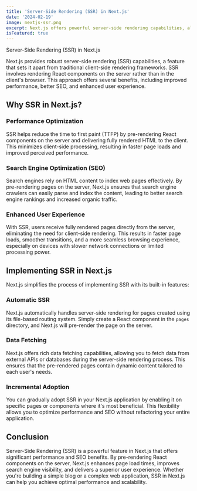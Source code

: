 ```yaml
---
title: 'Server-Side Rendering (SSR) in Next.js'
date: '2024-02-19'
image: nextjs-ssr.png
excerpt: Next.js offers powerful server-side rendering capabilities, allowing you to pre-render React components on the server and deliver fully rendered HTML to the client, improving performance and SEO.
isFeatured: true
---
```


Server-Side Rendering (SSR) in Next.js

Next.js provides robust server-side rendering (SSR) capabilities, a feature that sets it apart from traditional client-side rendering frameworks. SSR involves rendering React components on the server rather than in the client's browser. This approach offers several benefits, including improved performance, better SEO, and enhanced user experience.

## Why SSR in Next.js?

### Performance Optimization

SSR helps reduce the time to first paint (TTFP) by pre-rendering React components on the server and delivering fully rendered HTML to the client. This minimizes client-side processing, resulting in faster page loads and improved perceived performance.

### Search Engine Optimization (SEO)

Search engines rely on HTML content to index web pages effectively. By pre-rendering pages on the server, Next.js ensures that search engine crawlers can easily parse and index the content, leading to better search engine rankings and increased organic traffic.

### Enhanced User Experience

With SSR, users receive fully rendered pages directly from the server, eliminating the need for client-side rendering. This results in faster page loads, smoother transitions, and a more seamless browsing experience, especially on devices with slower network connections or limited processing power.

## Implementing SSR in Next.js

Next.js simplifies the process of implementing SSR with its built-in features:

### Automatic SSR

Next.js automatically handles server-side rendering for pages created using its file-based routing system. Simply create a React component in the `pages` directory, and Next.js will pre-render the page on the server.

### Data Fetching

Next.js offers rich data fetching capabilities, allowing you to fetch data from external APIs or databases during the server-side rendering process. This ensures that the pre-rendered pages contain dynamic content tailored to each user's needs.

### Incremental Adoption

You can gradually adopt SSR in your Next.js application by enabling it on specific pages or components where it's most beneficial. This flexibility allows you to optimize performance and SEO without refactoring your entire application.

## Conclusion

Server-Side Rendering (SSR) is a powerful feature in Next.js that offers significant performance and SEO benefits. By pre-rendering React components on the server, Next.js enhances page load times, improves search engine visibility, and delivers a superior user experience. Whether you're building a simple blog or a complex web application, SSR in Next.js can help you achieve optimal performance and scalability.
